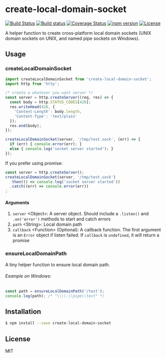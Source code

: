 # create-local-domain-socket

[![Build Status](https://travis-ci.org/Cap32/create-local-domain-socket.svg?branch=master)](https://travis-ci.org/Cap32/create-local-domain-socket)
[![Build status](https://ci.appveyor.com/api/projects/status/g0wa7fu7n8fnpfc2/branch/master?svg=true)](https://ci.appveyor.com/project/Cap32/create-local-domain-socket/branch/master)
[![Coverage Status](https://coveralls.io/repos/github/Cap32/create-local-domain-socket/badge.svg?branch=master)](https://coveralls.io/github/Cap32/create-local-domain-socket?branch=master)
[![npm version](https://badge.fury.io/js/create-local-domain-socket.svg)](https://badge.fury.io/js/create-local-domain-socket)
[![License](https://img.shields.io/badge/license-MIT_License-blue.svg?style=flat)](https://github.com/Cap32/create-local-domain-socket/blob/master/LICENSE.md)

A helper function to create cross-platform local domain sockets (UNIX domain sockets on UNIX, and named pipe sockets on Windows).


## Usage

### createLocalDomainSocket

```js
import createLocalDomainSocket from 'create-local-domain-socket';
import http from 'http';

/* create a whatever you want server */
const server = http.createServer((req, res) => {
  const body = http.STATUS_CODES[426];
  res.writeHead(426, {
    'Content-Length': body.length,
    'Content-Type': 'text/plain'
  });
  res.end(body);
});

createLocalDomainSocket(server, '/tmp/test.sock', (err) => {
  if (err) { console.error(err); }
  else { console.log('socket server started'); }
});
```

If you prefer using promise:

```js
const server = http.createServer();
createLocalDomainSocket(server, '/tmp/test.sock')
  .then(() => console.log('socket server started'))
  .catch((err) => console.error(err))
;
```

#### Arguments

1. `server` \<Object\>: A server object. Should include a `.listen()` and `.on('error')` methods to start and catch errors
2. `path` \<String\>: Local domain path
3. `callback` \<Function\> (Optional): A callback function. The first argument is an `Error` object if listen failed. If `callback` is `undefined`, it will return a promise


### ensureLocalDomainPath

A tiny helper function to ensure local domain path.

###### Example on Windows:

```js
const path = ensureLocalDomainPath('/test');
console.log(path); /* "\\\\.\\pipe\\test" */
```


## Installation

```bash
$ npm install --save create-local-domain-socket
```


## License

MIT
